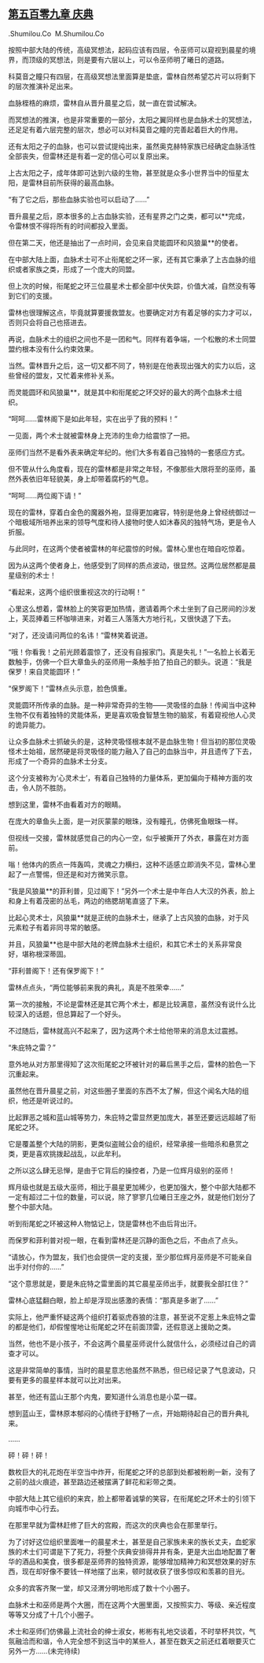 ## [第五百零九章 庆典](https://www.xxbiquge.com/11_11222/8940476.html)


  .Shumilou.Co  M.Shumilou.Co

  按照中部大陆的传统，高级冥想法，起码应该有四层，令巫师可以窥视到晨星的境界，而顶级的冥想法，则是要有六层以上，可以令巫师明了曦日的道路。

  科莫音之瞳只有四层，在高级冥想法里面算是垫底，雷林自然希望芯片可以将剩下的层次推演补足出来。

  血脉桎梏的麻烦，雷林自从晋升晨星之后，就一直在尝试解决。

  而冥想法的推演，也是非常重要的一部分，太阳之翼同样也是血脉术士的冥想法，还足足有着六层完整的层次，想必可以对科莫音之瞳的完善起着巨大的作用。

  还有太阳之子的血脉，也可以尝试提纯出来，虽然奥克赫特家族已经确定血脉活性全部丧失，但雷林还是有着一定的信心可以复原出来。

  上古太阳之子，成年体即可达到六级的生物，甚至就是众多小世界当中的恒星太阳，是雷林目前所获得的最高血脉。

  “有了它之后，那些血脉实验也可以启动了……”

  晋升晨星之后，原本很多的上古血脉实验，还有星界之门之类，都可以**完成，令雷林恨不得将所有的时间都投入里面。

  但在第二天，他还是抽出了一点时间，会见来自灵能圆环和风狼巢**的使者。

  在中部大陆上面，血脉术士可不止衔尾蛇之环一家，还有其它秉承了上古血脉的组织或者家族之类，形成了一个庞大的同盟。

  但上次的时候，衔尾蛇之环三位晨星术士都全部中伏失踪，价值大减，自然没有等到它们的支援。

  雷林也很理解这点，毕竟就算要援救盟友。也要确定对方有着足够的实力才可以，否则只会将自己也搭进去。

  再说，血脉术士的组织之间也不是一团和气。同样有着争端，一个松散的术士同盟盟约根本没有什么约束效果。

  当然。雷林晋升之后，这一切又都不同了，特别是在他表现出强大的实力以后，这些曾经的盟友，又忙着来修补关系。

  而灵能圆环和风狼巢**，就是其中和衔尾蛇之环交好的最大的两个血脉术士组织。

  “呵呵……雷林阁下是如此年轻，实在出乎了我的预料！”

  一见面，两个术士就被雷林身上充沛的生命力给震惊了一把。

  巫师们当然不是看外表来确定年纪的。他们大多有着自己独特的一套感应方式。

  但不管从什么角度看，现在的雷林都是非常之年轻，不像那些大限将至的巫师，虽然外表依旧年轻貌美，身上却带着腐朽的气息。

  “呵呵……两位阁下请！”

  现在的雷林，穿着白金色的魔器外袍，显得更加雍容，特别是他身上曾经统御过一个暗极域所培养出来的领导气度和待人接物时使人如沐春风的独特气场，更是令人折服。

  与此同时，在这两个使者被雷林的年纪震惊的时候。雷林心里也在暗自吃惊着。

  因为从这两个使者身上，他感受到了同样的质点波动，很显然。这两位居然都是晨星级别的术士！

  “看起来，这两个组织很重视这次的行动啊！”

  心里这么想着，雷林脸上的笑容更加热情，邀请着两个术士坐到了自己房间的沙发上，芙蕊捧着三杯咖啡进来，对着三人落落大方地行礼，又很快退了下去。

  “对了，还没请问两位的名讳！”雷林笑着说道。

  “哦！你看我！之前光顾着震惊了，还没有自报家门。真是失礼！”一名脸上长着无数触手，仿佛一个巨大章鱼头的巫师用一条触手拍了拍自己的额头。说道：“我是保罗！来自灵能圆环！”

  “保罗阁下！”雷林点头示意，脸色慎重。

  灵能圆环所传承的血脉。是一种非常奇异的生物——灵吸怪的血脉！传闻当中这种生物不仅有着独特的灵能体系，更是喜欢吸食智慧生物的脑浆，有着窥视他人心灵的诡异能力。

  让众多血脉术士抓破头的是，这种灵吸怪根本就不是血脉生物！但当初的那位灵吸怪术士始祖，居然硬是将灵吸怪的能力融入了自己的血脉当中，并且遗传了下去，形成了一个奇异的血脉术士分支。

  这个分支被称为‘心灵术士’，有着自己独特的力量体系，更加偏向于精神方面的攻击，令人防不胜防。

  想到这里，雷林不由看着对方的眼睛。

  在庞大的章鱼头上面，是一对灰蒙蒙的眼珠，没有瞳孔，仿佛死鱼眼珠一样。

  但视线一交接，雷林就感觉自己的内心一空，似乎被撕开了外衣，暴露在对方面前。

  嗡！他体内的质点一阵轰鸣，灵魂之力横扫，这种不适感立即消失不见，雷林心里起了一点警惕，但还是和对方微笑示意。

  “我是风狼巢**的菲利普，见过阁下！”另外一个术士是中年白人大汉的外表，脸上和身上有着茂密的丛毛，两边的络腮胡笔直竖了下来。

  比起心灵术士，风狼巢**就是正统的血脉术士，继承了上古风狼的血脉，对于风元素粒子有着非同寻常的敏感。

  并且，风狼巢**也是中部大陆的老牌血脉术士组织，和其它术士的关系非常良好，堪称根深蒂固。

  “菲利普阁下！还有保罗阁下！”

  雷林点点头，“两位能够前来我的典礼，真是不胜荣幸……”

  第一次的接触，不论是雷林还是其它两个术士，都是比较满意，虽然没有说什么比较深入的话题，但总算起了一个好头。

  不过随后，雷林就高兴不起来了，因为这两个术士给他带来的消息太过震撼。

  “朱庇特之雷？”

  意外地从对方那里得知了这次衔尾蛇之环被针对的幕后黑手之后，雷林的脸色一下沉重起来。

  虽然他在晋升晨星之前，对这些圈子里面的东西不太了解，但这个闻名大陆的组织，他还是听说过的。

  比起罪恶之城和蓝山城等势力，朱庇特之雷显然更加庞大，甚至还要远远超越了衔尾蛇之环。

  它是覆盖整个大陆的阴影，更类似盗贼公会的组织，经常承接一些暗杀和悬赏之类，更是喜欢挑拨起战乱，以此牟利。

  之所以这么肆无忌惮，是由于它背后的操控者，乃是一位辉月级别的巫师！

  辉月级也就是五级大巫师，相比于晨星更加稀少，也更加强大，整个中部大陆都不一定有超过二十位的数量，可以说，除了寥寥几位曦日王座之外，就是他们划分了整个中部大陆。

  听到衔尾蛇之环被这种人物惦记上，饶是雷林也不由后背出汗。

  而保罗和菲利普对视一眼，在看到雷林还是沉静的面色之后，不由点了点头。

  “请放心，作为盟友，我们也会提供一定的支援，至少那位辉月巫师是不可能亲自出手对付你的……”

  “这个意思就是，要是朱庇特之雷里面的其它晨星巫师出手，就要我全部扛住？”

  雷林心底猛翻白眼，脸上却是浮现出感激的表情：“那真是多谢了……”

  实际上，他严重怀疑这两个组织打着驱虎吞狼的注意，甚至说不定惹上朱庇特之雷的都是他们，却假惺惺地让衔尾蛇之环在前面顶雷，还假意送上援助之类。

  当然，他也不是小孩子，不会这两个晨星巫师说什么就信什么，必须经过自己的调查才可以。

  这是非常简单的事情，当时的晨星意志他虽然不熟悉，但已经记录了气息波动，只要有更多的晨星样本就可以比对出来。

  甚至，他还有蓝山王那个内鬼，要知道什么消息也是小菜一碟。

  想到蓝山王，雷林原本郁闷的心情终于舒畅了一点，开始期待起自己的晋升典礼来。

  ……

  砰！砰！砰！

  数枚巨大的礼花炮在半空当中炸开，衔尾蛇之环的总部到处都被粉刷一新，没有了之前的战火痕迹，甚至路边还被摆满了鲜花和彩带之类。

  中部大陆上其它组织的来宾，脸上都带着诚挚的笑容，在衔尾蛇之环术士的引领下向城市中心行去。

  在那里早就为雷林赶修了巨大的宫殿，而这次的庆典也会在那里举行。

  为了讨好这位组织里面唯一的晨星术士，甚至是自己家族未来的族长丈夫，血蛇家族的术士们可谓是下了死力，将整个庆典安排得井井有条，更是大出血地配置了奢华的酒品和美食，很多都是巫师界的独特资源，能够增加精神力和冥想效果的好东西，现在却好像不要钱一样地摆了出来，顿时就收获了很多惊叹和羡慕的目光。

  众多的宾客齐聚一堂，却又泾渭分明地形成了数十个小圈子。

  血脉术士和巫师是两个大圈，而在这两个大圈里面，又按照实力、等级、亲近程度等等又分成了十几个小圈子。

  术士和巫师们仿佛最上流社会的绅士淑女，彬彬有礼地交谈着，不时举杯共饮，气氛融洽而和谐，令人完全想不到这当中的某些人，甚至在数天之前还红着眼要灭亡另外一方……(未完待续)

  
